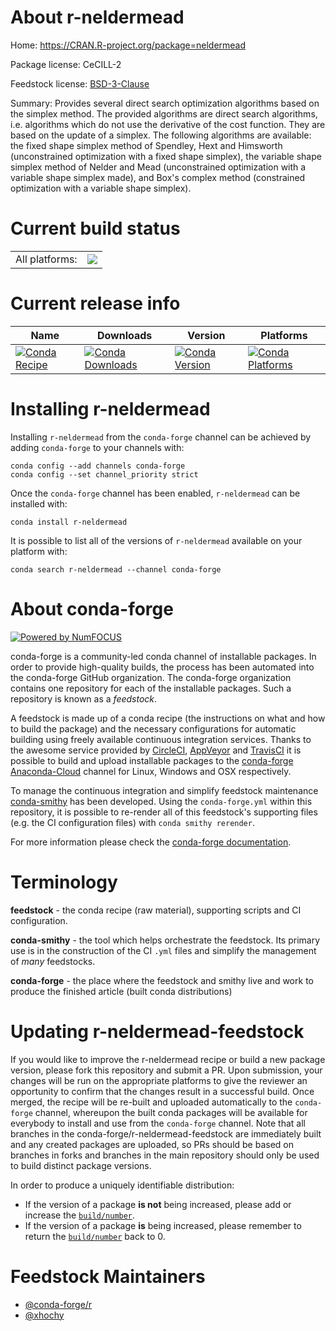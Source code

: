 About r-neldermead
==================

Home: https://CRAN.R-project.org/package=neldermead

Package license: CeCILL-2

Feedstock license: [BSD-3-Clause](https://github.com/conda-forge/r-neldermead-feedstock/blob/master/LICENSE.txt)

Summary: Provides several direct search optimization algorithms based on the simplex method. The provided algorithms are direct search algorithms, i.e. algorithms which do not use the derivative of the cost function. They are based on the update of a simplex. The following algorithms are available: the fixed shape simplex method of Spendley, Hext and Himsworth (unconstrained optimization with a fixed shape simplex), the variable shape simplex method of Nelder and Mead (unconstrained optimization with a variable shape simplex made), and Box's complex method (constrained optimization with a variable shape simplex).

Current build status
====================


<table><tr><td>All platforms:</td>
    <td>
      <a href="https://dev.azure.com/conda-forge/feedstock-builds/_build/latest?definitionId=7221&branchName=master">
        <img src="https://dev.azure.com/conda-forge/feedstock-builds/_apis/build/status/r-neldermead-feedstock?branchName=master">
      </a>
    </td>
  </tr>
</table>

Current release info
====================

| Name | Downloads | Version | Platforms |
| --- | --- | --- | --- |
| [![Conda Recipe](https://img.shields.io/badge/recipe-r--neldermead-green.svg)](https://anaconda.org/conda-forge/r-neldermead) | [![Conda Downloads](https://img.shields.io/conda/dn/conda-forge/r-neldermead.svg)](https://anaconda.org/conda-forge/r-neldermead) | [![Conda Version](https://img.shields.io/conda/vn/conda-forge/r-neldermead.svg)](https://anaconda.org/conda-forge/r-neldermead) | [![Conda Platforms](https://img.shields.io/conda/pn/conda-forge/r-neldermead.svg)](https://anaconda.org/conda-forge/r-neldermead) |

Installing r-neldermead
=======================

Installing `r-neldermead` from the `conda-forge` channel can be achieved by adding `conda-forge` to your channels with:

```
conda config --add channels conda-forge
conda config --set channel_priority strict
```

Once the `conda-forge` channel has been enabled, `r-neldermead` can be installed with:

```
conda install r-neldermead
```

It is possible to list all of the versions of `r-neldermead` available on your platform with:

```
conda search r-neldermead --channel conda-forge
```


About conda-forge
=================

[![Powered by NumFOCUS](https://img.shields.io/badge/powered%20by-NumFOCUS-orange.svg?style=flat&colorA=E1523D&colorB=007D8A)](http://numfocus.org)

conda-forge is a community-led conda channel of installable packages.
In order to provide high-quality builds, the process has been automated into the
conda-forge GitHub organization. The conda-forge organization contains one repository
for each of the installable packages. Such a repository is known as a *feedstock*.

A feedstock is made up of a conda recipe (the instructions on what and how to build
the package) and the necessary configurations for automatic building using freely
available continuous integration services. Thanks to the awesome service provided by
[CircleCI](https://circleci.com/), [AppVeyor](https://www.appveyor.com/)
and [TravisCI](https://travis-ci.com/) it is possible to build and upload installable
packages to the [conda-forge](https://anaconda.org/conda-forge)
[Anaconda-Cloud](https://anaconda.org/) channel for Linux, Windows and OSX respectively.

To manage the continuous integration and simplify feedstock maintenance
[conda-smithy](https://github.com/conda-forge/conda-smithy) has been developed.
Using the ``conda-forge.yml`` within this repository, it is possible to re-render all of
this feedstock's supporting files (e.g. the CI configuration files) with ``conda smithy rerender``.

For more information please check the [conda-forge documentation](https://conda-forge.org/docs/).

Terminology
===========

**feedstock** - the conda recipe (raw material), supporting scripts and CI configuration.

**conda-smithy** - the tool which helps orchestrate the feedstock.
                   Its primary use is in the construction of the CI ``.yml`` files
                   and simplify the management of *many* feedstocks.

**conda-forge** - the place where the feedstock and smithy live and work to
                  produce the finished article (built conda distributions)


Updating r-neldermead-feedstock
===============================

If you would like to improve the r-neldermead recipe or build a new
package version, please fork this repository and submit a PR. Upon submission,
your changes will be run on the appropriate platforms to give the reviewer an
opportunity to confirm that the changes result in a successful build. Once
merged, the recipe will be re-built and uploaded automatically to the
`conda-forge` channel, whereupon the built conda packages will be available for
everybody to install and use from the `conda-forge` channel.
Note that all branches in the conda-forge/r-neldermead-feedstock are
immediately built and any created packages are uploaded, so PRs should be based
on branches in forks and branches in the main repository should only be used to
build distinct package versions.

In order to produce a uniquely identifiable distribution:
 * If the version of a package **is not** being increased, please add or increase
   the [``build/number``](https://docs.conda.io/projects/conda-build/en/latest/resources/define-metadata.html#build-number-and-string).
 * If the version of a package **is** being increased, please remember to return
   the [``build/number``](https://docs.conda.io/projects/conda-build/en/latest/resources/define-metadata.html#build-number-and-string)
   back to 0.

Feedstock Maintainers
=====================

* [@conda-forge/r](https://github.com/conda-forge/r/)
* [@xhochy](https://github.com/xhochy/)


